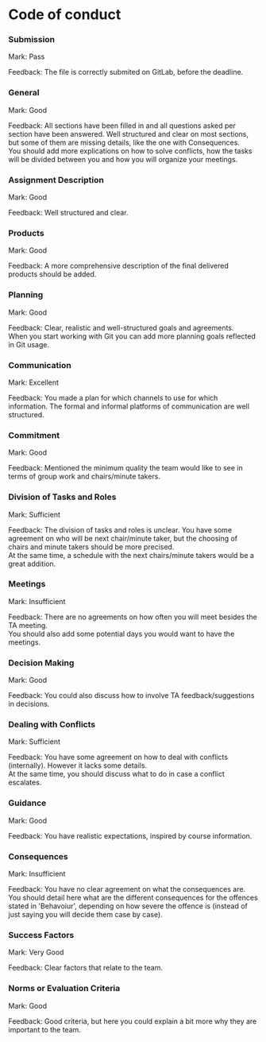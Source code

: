 # Code of conduct


### Submission

Mark: Pass

Feedback: The file is correctly submited on GitLab, before the deadline.


### General

Mark: Good

Feedback: All sections have been filled in and all questions asked per section have been answered.
Well structured and clear on most sections, but some of them are missing details, like the one with Consequences.  
You should add more explications on how to solve conflicts, how the tasks will be divided between you and how you will organize your meetings.

### Assignment Description

Mark: Good

Feedback: Well structured and clear.

### Products

Mark: Good

Feedback: A more comprehensive description of the final delivered products should be added.

### Planning

Mark: Good

Feedback: Clear, realistic and well-structured goals and agreements.  
When you start working with Git you can add more planning goals reflected in Git usage.

### Communication

Mark: Excellent

Feedback: You made a plan for which channels to use for which information. The formal and informal platforms of communication are well structured.


### Commitment

Mark: Good

Feedback: Mentioned the minimum quality the team would like to see in terms of group work and chairs/minute takers.


### Division of Tasks and Roles

Mark: Sufficient

Feedback: The division of tasks and roles is unclear. You have some agreement on who will be next chair/minute taker, but the choosing of chairs and minute takers should be more precised.  
At the same time, a schedule with the next chairs/minute takers would be a great addition.

### Meetings

Mark: Insufficient

Feedback: There are no agreements on how often you will meet besides the TA meeting.  
You should also add some potential days you would want to have the meetings.

### Decision Making

Mark: Good

Feedback: You could also discuss how to involve TA feedback/suggestions in decisions.

### Dealing with Conflicts

Mark: Sufficient

Feedback: You have some agreement on how to deal with conflicts (internally). However it lacks some details.  
At the same time, you should discuss what to do in case a conflict escalates.

### Guidance

Mark: Good

Feedback: You have realistic expectations, inspired by course information.

### Consequences

Mark: Insufficient

Feedback: You have no clear agreement on what the consequences are.  
You should detail here what are the different consequences for the offences stated in 'Behavoiur', depending on how severe the offence is (instead of just saying you will decide them case by case).

### Success Factors

Mark: Very Good

Feedback: Clear factors that relate to the team.

### Norms or Evaluation Criteria

Mark: Good

Feedback: Good criteria, but here you could explain a bit more why they are important to the team.

